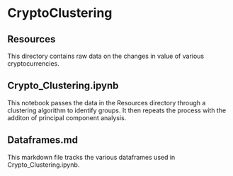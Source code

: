 # CryptoClustering

## Resources

This directory contains raw data on the changes in value of various cryptocurrencies.

## Crypto_Clustering.ipynb

This notebook passes the data in the Resources directory through a clustering algorithm to identify groups. It then repeats the process with the additon of principal component analysis.

## Dataframes.md

This markdown file tracks the various dataframes used in Crypto_Clustering.ipynb.